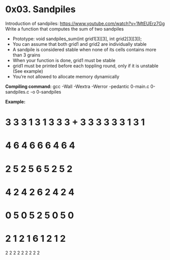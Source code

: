 # 0x03. Sandpiles
Introduction of sandpiles: https://www.youtube.com/watch?v=1MtEUErz7Gg
Write a function that computes the sum of two sandpiles

 - Prototype: void sandpiles_sum(int grid1[3][3], int grid2[3][3]);
 - You can assume that both grid1 and grid2 are individually stable
 - A sandpile is considered stable when none of its cells contains more than 3 grains
 - When your function is done, grid1 must be stable
 - grid1 must be printed before each toppling round, only if it is unstable (See example)
 - You’re not allowed to allocate memory dynamically

**Compiling command:** gcc -Wall -Wextra -Werror -pedantic 0-main.c 0-sandpiles.c -o 0-sandpiles

**Example:**

3 3 3   1 3 1
3 3 3 + 3 3 3
3 3 3   1 3 1
=
4 6 4
6 6 6
4 6 4
=
2 5 2
5 6 5
2 5 2
=
4 2 4
2 6 2
4 2 4
=
0 5 0
5 2 5
0 5 0
=
2 1 2
1 6 1
2 1 2
=
2 2 2
2 2 2
2 2 2
